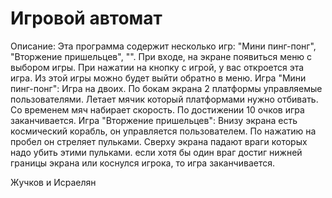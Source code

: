 # Игровой автомат

Описание:
    Эта программа содержит несколько игр: "Мини пинг-понг", "Вторжение пришельцев", "". При входе, на экране появиться меню с выбором игры. При нажатии на кнопку с игрой, у вас откроется эта игра. Из этой игры можно будет выйти обратно в меню. 
  Игра "Мини пинг-понг": Игра на двоих. По бокам экрана 2 платформы управляемые пользователями. Летает мячик который платформами нужно отбивать. Со временем мяч набирает скорость. По достижении 10 очков игра заканчивается. 
  Игра "Вторжение пришельцев": Внизу экрана есть космический корабль, он управляется пользователем. По нажатию на пробел он стреляет пульками. Сверху экрана падают враги которых надо убить этими пульками. если хотя бы один враг достиг нижней границы экрана или коснулся игрока, то игра заканчивается.

Жучков и Исраелян
